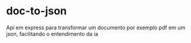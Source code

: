 # doc-to-json
Api em express para transformar um documento por exemplo pdf em um json, facilitando o entendimento da ia
